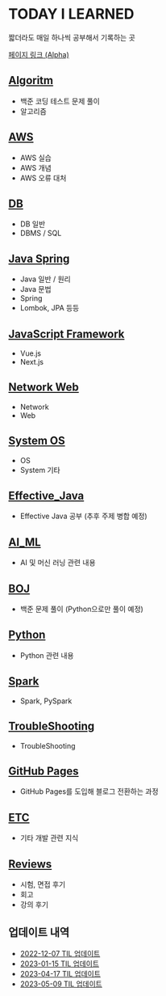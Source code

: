 # TODAY I LEARNED

짧더라도 매일 하나씩 공부해서 기록하는 곳

[페이지 링크 (Alpha)](https://sinclairr08.github.io)

## [Algoritm](/subjects/Algorithm.md)

- 백준 코딩 테스트 문제 풀이
- 알고리즘

## [AWS](/subjects/AWS.md)

- AWS 실습
- AWS 개념
- AWS 오류 대처

## [DB](/subjects/DB.md)

- DB 일반
- DBMS / SQL

## [Java Spring](/subjects/Java_Spring.md)

- Java 일반 / 원리
- Java 문법
- Spring
- Lombok, JPA 등등

## [JavaScript Framework](/subjects/JavaScript_Framework.md)

- Vue.js
- Next.js

## [Network Web](/subjects/Network_Web.md)

- Network
- Web

## [System OS](/subjects/System_OS.md)

- OS
- System 기타

## [Effective_Java](/subjects/Effective_Java.md)

- Effective Java 공부 (추후 주제 병합 예정)

## [AI_ML](/subjects/AI_ML.md)

- AI 및 머신 러닝 관련 내용

## [BOJ](/subjects/BOJ.md)

- 백준 문제 풀이 (Python으로만 풀이 예정)

## [Python](/subjects/Python.md)

- Python 관련 내용

## [Spark](/subjects/Spark.md)

- Spark, PySpark

## [TroubleShooting](/subjects/TroubleShooting.md)

- TroubleShooting

## [GitHub Pages](/subjects/GitHub_Pages.md)

- GitHub Pages를 도입해 블로그 전환하는 과정

## [ETC](/subjects/ETC.md)

- 기타 개발 관련 지식

## [Reviews](/subjects/Reviews.md)

- 시험, 면접 후기
- 회고
- 강의 후기

## 업데이트 내역

- [2022-12-07 TIL 업데이트](/contents/2022-12/2022-12-08.md)
- [2023-01-15 TIL 업데이트](/contents/2023-01/2023-01-15.md)
- [2023-04-17 TIL 업데이트](/contents/2023-04/2023-04-17.md)
- [2023-05-09 TIL 업데이트](/contents/2023-05/2023-05-09.md)
